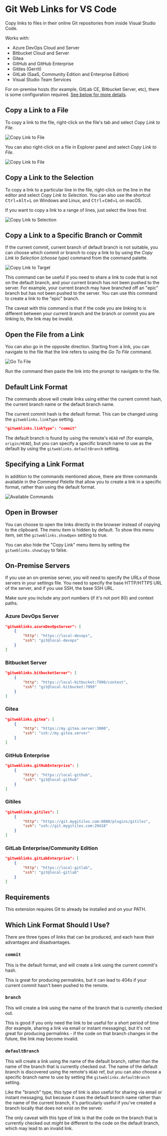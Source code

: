 # Git Web Links for VS Code

Copy links to files in their online Git repositories from inside Visual Studio Code.

Works with:

-   Azure DevOps Cloud and Server
-   Bitbucket Cloud and Server
-   Gitea
-   GitHub and GitHub Enterprise
-   Gitiles (Gerrit)
-   GitLab (SaaS, Community Edition and Enterprise Edition)
-   Visual Studio Team Services

For on-premise hosts (for example, GitLab CE, Bitbucket Server, etc), there is some configuration required. [See below for more details](#on-premise-servers).

## Copy a Link to a File

To copy a link to the file, right-click on the file's tab and select _Copy Link to File_.

![Copy Link to File](images/copy-file-tab.png)

You can also right-click on a file in Explorer panel and select _Copy Link to File_.

![Copy Link to File](images/copy-file-explorer.png)

## Copy a Link to the Selection

To copy a link to a particular line in the file, right-click on the line in the editor and select _Copy Link to Selection_. You can also use the shortcut <kbd>Ctrl</kbd>+<kbd>Alt</kbd>+<kbd>L</kbd> on Windows and Linux, and <kbd>Ctrl</kbd>+<kbd>Cmd</kbd>+<kbd>L</kbd> on macOS.

If you want to copy a link to a range of lines, just select the lines first.

![Copy Link to Selection](images/copy-selection.png)

## Copy a Link to a Specific Branch or Commit

If the current commit, current branch of default branch is not suitable, you can choose which commit or branch to copy a link to by using the _Copy Link to Selection (choose type)_ command from the command palette.

![Copy Link to Target](images/select-target.png)

This command can be useful if you need to share a link to code that is not on the default branch, and your current branch has not been pushed to the server. For example, your current branch may have branched off an "epic" branch but has not been pushed to the server. You can use this command to create a link to the "epic" branch.

The caveat with this command is that if the code you are linking to is different between your current branch and the branch or commit you are linking to, the link may be invalid.

## Open the File from a Link

You can also go in the opposite direction. Starting from a link, you can navigate to the file that the link refers to using the _Go To File_ command.

![Go To File](images/go-to-file.png)

Run the command then paste the link into the prompt to navigate to the file.

## Default Link Format

The commands above will create links using either the current commit hash, the current branch name or the default branch name.

The current commit hash is the default format. This can be changed using the `gitweblinks.linkType` setting.

```json
"gitweblinks.linkType": "commit"
```

The default branch is found by using the remote's `HEAD` ref (for example, `origin/HEAD`), but you can specify a specific branch name to use as the default by using the `gitweblinks.defaultBranch` setting.

## Specifying a Link Format

In addition to the commands mentioned above, there are three commands available in the _Command Palette_ that allow you to create a link in a specific format, rather than using the default format.

![Available Commands](images/command-palette.png)

## Open in Browser

You can choose to open the links directly in the browser instead of copying to the clipboard. The menu item is hidden by default. To show this menu item, set the `gitweblinks.showOpen` setting to true.

You can also hide the "Copy Link" menu items by setting the `gitweblinks.showCopy` to false.

## On-Premise Servers

If you use an on-premise server, you will need to specify the URLs of those servers in your settings file. You need to specify the base HTTP/HTTPS URL of the server, and if you use SSH, the base SSH URL.

Make sure you include any port numbers (if it's not port 80) and context paths.

### Azure DevOps Server

```json
"gitweblinks.azureDevOpsServer": [
    {
        "http": "https://local-devops",
        "ssh": "git@local-devops"
    }
]
```

### Bitbucket Server

```json
"gitweblinks.bitbucketServer": [
    {
        "http": "https://local-bitbucket:7990/context",
        "ssh": "git@local-bitbucket:7999"
    }
]
```

### Gitea

```json
"gitweblinks.gitea": [
    {
        "http": "https://my.gitea.server:3000",
        "ssh": "ssh://my.gitea.server"
    }
]
```

### GitHub Enterprise

```json
"gitweblinks.gitHubEnterprise": [
    {
        "http": "https://local-github",
        "ssh": "git@local-github"
    }
]
```

### Gitiles

```json
"gitweblinks.gitiles": [
    {
        "http": "https://git.mygitiles.com:8080/plugins/gitiles",
        "ssh": "ssh://git.mygitiles.com:29418"
    }
]
```

### GitLab Enterprise/Community Edition

```json
"gitweblinks.gitLabEnterprise": [
    {
        "http": "https://local-gitlab",
        "ssh": "git@local-gitlab"
    }
]
```

## Requirements

This extension requires Git to already be installed and on your PATH.

## Which Link Format Should I Use?

There are three types of links that can be produced, and each have their advantages and disadvantages.

### `commit`

This is the default format, and will create a link using the current commit's hash.

This is great for producing permalinks, but it can lead to 404s if your current commit hasn't been pushed to the remote.

### `branch`

This will create a link using the name of the branch that is currently checked out.

This is good if you only need the link to be useful for a short period of time (for example, sharing a link via email or instant messaging), but it's not great for producing permalinks - if the code on that branch changes in the future, the link may become invalid.

### `defaultBranch`

This will create a link using the name of the default branch, rather than the name of the branch that is currently checked out. The name of the default branch is discovered using the remote's `HEAD` ref, but you can also choose a specific branch name to use by setting the `gitweblinks.defaultBranch` setting.

Like the "branch" type, this type of link is also useful for sharing via email or instant messaging, but because it uses the default branch name rather than the name of the current branch, it's particularly useful if you've created a branch locally that does not exist on the server.

The only caveat with this type of link is that the code on the branch that is currently checked out _might_ be different to the code on the default branch, which may lead to an invalid link.
